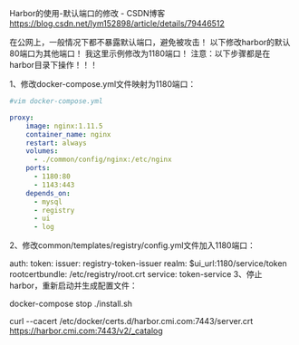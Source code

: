Harbor的使用-默认端口的修改 - CSDN博客 https://blog.csdn.net/lym152898/article/details/79446512

在公网上，一般情况下都不暴露默认端口，避免被攻击！
以下修改harbor的默认80端口为其他端口！
我这里示例修改为1180端口！
注意：以下步骤都是在harbor目录下操作！！！

1、修改docker-compose.yml文件映射为1180端口：

```yml
#vim docker-compose.yml

proxy:
    image: nginx:1.11.5
    container_name: nginx
    restart: always
    volumes:
      - ./common/config/nginx:/etc/nginx
    ports:
      - 1180:80
      - 1143:443
    depends_on:
      - mysql
      - registry
      - ui
      - log
```

2、修改common/templates/registry/config.yml文件加入1180端口：

auth:
    token:
    issuer: registry-token-issuer
    realm: $ui_url:1180/service/token
    rootcertbundle: /etc/registry/root.crt
    service: token-service
3、停止harbor，重新启动并生成配置文件：

docker-compose stop
 ./install.sh

curl --cacert /etc/docker/certs.d/harbor.cmi.com\:7443/server.crt  https://harbor.cmi.com:7443/v2/_catalog